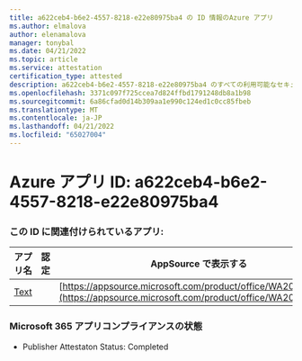 ```yaml
---
title: a622ceb4-b6e2-4557-8218-e22e80975ba4 の ID 情報のAzure アプリ
ms.author: elmalova
author: elenamalova
manager: tonybal
ms.date: 04/21/2022
ms.topic: article
ms.service: attestation
certification_type: attested
description: a622ceb4-b6e2-4557-8218-e22e80975ba4 のすべての利用可能なセキュリティとコンプライアンス情報。
ms.openlocfilehash: 3371c097f725ccea7d824ffbd1791248db8a1b98
ms.sourcegitcommit: 6a86cfad0d14b309aa1e990c124ed1c0cc85fbeb
ms.translationtype: MT
ms.contentlocale: ja-JP
ms.lasthandoff: 04/21/2022
ms.locfileid: "65027004"
---
```

# <a name="azure-app-id-a622ceb4-b6e2-4557-8218-e22e80975ba4"></a>Azure アプリ ID: a622ceb4-b6e2-4557-8218-e22e80975ba4


### <a name="apps-associated-with-this-id"></a>この ID に関連付けられているアプリ:
| **アプリ名** | **認定** | **AppSource で表示する** |
|--------------|---------------|-----------------------|
| [Text](../forward/WA200000383.md) |  | [https://appsource.microsoft.com/product/office/WA200000383](https://appsource.microsoft.com/product/office/WA200000383) |

### <a name="microsoft-365-app-compliance-status"></a>Microsoft 365 アプリコンプライアンスの状態
- Publisher Attestaton Status: Completed
